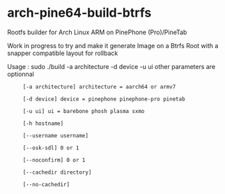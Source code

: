 # arch-pine64-build-btrfs
Rootfs builder for Arch Linux ARM on PinePhone (Pro)/PineTab

Work in progress to try and make it generate Image on a Btrfs Root with a snapper compatible layout for rollback


Usage : sudo ./build -a architecture -d device -u ui 
other parameters are optionnal

         [-a architecture] architecture = aarch64 or armv7

         [-d device] device = pinephone pinephone-pro pinetab
         
         [-u ui] ui = barebone phosh plasma sxmo
         
         [-h hostname] 
         
         [--username username]
         
         [--osk-sdl] 0 or 1
         
         [--noconfirm] 0 or 1
         
         [--cachedir directory]
         
         [--no-cachedir]
